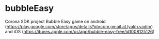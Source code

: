 # bubbleEasy
Corona SDK project Bubble Easy game on android (https://play.google.com/store/apps/details?id=com.gmail.at.lyakh.vadim) and iOS (https://itunes.apple.com/us/app/bubble-easy-free/id1008125126)
